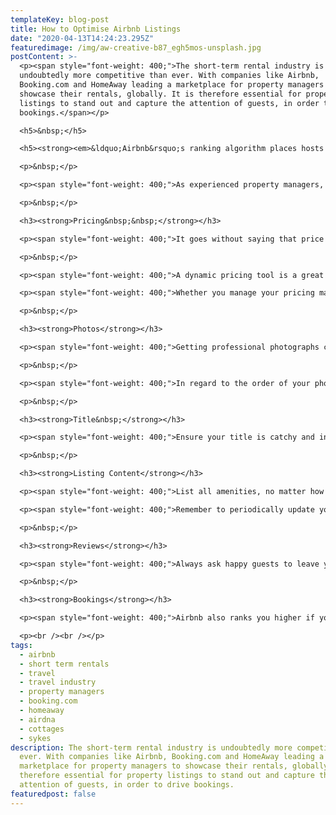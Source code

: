 ```yaml
---
templateKey: blog-post
title: How to Optimise Airbnb Listings
date: "2020-04-13T14:24:23.295Z"
featuredimage: /img/aw-creative-b87_egh5mos-unsplash.jpg
postContent: >-
  <p><span style="font-weight: 400;">The short-term rental industry is
  undoubtedly more competitive than ever. With companies like Airbnb,
  Booking.com and HomeAway leading a marketplace for property managers to
  showcase their rentals, globally. It is therefore essential for property
  listings to stand out and capture the attention of guests, in order to drive
  bookings.</span></p>

  <h5>&nbsp;</h5>

  <h5><strong><em>&ldquo;Airbnb&rsquo;s ranking algorithm places hosts higher up in the search results if they&rsquo;ve got great reviews. The happier the guest is, the higher you rank.&rdquo;</em></strong></h5>

  <p>&nbsp;</p>

  <p><span style="font-weight: 400;">As experienced property managers, Lavanda has pulled together our tips on how to best optimise your Airbnb listings, in order to be one step ahead of your competition, by attracting more guests and accumulating higher revenues.</span></p>

  <p>&nbsp;</p>

  <h3><strong>Pricing&nbsp;&nbsp;</strong></h3>

  <p><span style="font-weight: 400;">It goes without saying that price is a huge factor when guests are looking for a place to stay. You can manage your pricing either manually, or with a pricing software tool. Whichever you choose, it is essential that your prices are accurate according to the location, season, property condition and amenities offered.</span></p>

  <p>&nbsp;</p>

  <p><span style="font-weight: 400;">A dynamic pricing tool is a great way to reliably and competitively price your properties, based on real-time industry data, such as events going on in your area, or the prices of comparable nearby rentals.</span><span style="font-weight: 400;"><br /></span><span style="font-weight: 400;"><br /></span><span style="font-weight: 400;">On the other hand, if you are manually pricing your properties, amending your prices as frequently as every day is a </span><em><span style="font-weight: 400;">must.</span></em><span style="font-weight: 400;"> To accurately price them, you will need to regularly research events going on nearby, in order to estimate the demand, and thus adjust prices accordingly. Higher rental prices can often be set during peak times, such as Christmas, or when a popular event is happening in the area. You can best estimate these price points by reviewing local competitors.</span></p>

  <p><span style="font-weight: 400;">Whether you manage your pricing manually or through a tool, it is recommended that you regularly modify around with the prices, in order to improve your exposure on Airbnb.&nbsp;</span></p>

  <p>&nbsp;</p>

  <h3><strong>Photos</strong></h3>

  <p><span style="font-weight: 400;">Getting professional photographs can enhance the visual value of your listing, and ensures that the guest can clearly see the property and its amenities. When taking the photographs, dress the rental up to give it a welcoming and homely feel. This can be as simple as a decorative throw and pillows on the bed, from an open book or pot of tea on the kitchen table.</span></p>

  <p>&nbsp;</p>

  <p><span style="font-weight: 400;">In regard to the order of your photos on the listing, research has found that the best order of photos to stimulate more clicks and listing viewings is: Living Room, Bedroom, Bathroom, Kitchen, Shared Spaces.</span></p>

  <p>&nbsp;</p>

  <h3><strong>Title&nbsp;</strong></h3>

  <p><span style="font-weight: 400;">Ensure your title is catchy and includes keywords. You may even choose to include distinct characteristics or locations of the property - like &lsquo;Beautiful Victorian Home Overlooking Bustling City&rsquo;. Again, you may wish to adjust this regularly to test the engagement of the words you are using.</span></p>

  <p>&nbsp;</p>

  <h3><strong>Listing Content</strong></h3>

  <p><span style="font-weight: 400;">List all amenities, no matter how small. Wi-Fi is a must. Others may include extra blankets, hairdryers and toiletries.</span></p>

  <p><span style="font-weight: 400;">Remember to periodically update your listing. With Airbnb, your increased listing editing activity can boost your search ranking, and stimulate your booking conversion rate. Try amending the listing daily - for instance, updating the price, changing the order of the images, or even adding a little bit to the description.</span></p>

  <p>&nbsp;</p>

  <h3><strong>Reviews</strong></h3>

  <p><span style="font-weight: 400;">Always ask happy guests to leave you a review. Airbnb&rsquo;s ranking algorithm places hosts higher up in the search results if they&rsquo;ve got great reviews. The happier the guest is, the higher you rank.</span></p>

  <p>&nbsp;</p>

  <h3><strong>Bookings</strong></h3>

  <p><span style="font-weight: 400;">Airbnb also ranks you higher if you&rsquo;ve built a record of quick responses to guests enquiries. It&rsquo;s also key to note that prospective guests are seeking as much convenience as possible when finding a rental. By turning on &lsquo;Instant Booking&rsquo;, it allows them to reduce their waiting time.</span></p>

  <p><br /><br /></p>
tags:
  - airbnb
  - short term rentals
  - travel
  - travel industry
  - property managers
  - booking.com
  - homeaway
  - airdna
  - cottages
  - sykes
description: The short-term rental industry is undoubtedly more competitive than
  ever. With companies like Airbnb, Booking.com and HomeAway leading a
  marketplace for property managers to showcase their rentals, globally. It is
  therefore essential for property listings to stand out and capture the
  attention of guests, in order to drive bookings.
featuredpost: false
---
```

